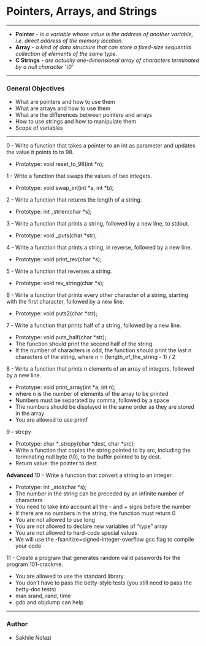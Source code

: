 # Pointers, Arrays, and Strings # 
------
* **Pointer** *- is a variable whose value is the address of another variable, i.e. direct address of the memory location.*
* **Array** *- a kind of data structure that can store a fixed-size sequential collection of elements of the same type.*
* **C Strings** *- are actually one-dimensional array of characters terminated by a null character '\0'*

------

### General Objectives ###
 * What are pointers and how to use them
 * What are arrays and how to use them
 * What are the differences between pointers and arrays
 * How to use strings and how to manipulate them
 * Scope of variables

------

0 - Write a function that takes a pointer to an int as parameter and updates the value it points to to 98.
 * Prototype: void reset_to_98(int *n);

1 - Write a function that swaps the values of two integers.
 * Prototype: void swap_int(int *a, int *b);

2 - Write a function that returns the length of a string.
 * Prototype: int _strlen(char *s);

3 - Write a function that prints a string, followed by a new line, to stdout.
 * Prototype: void _puts(char *str);

4 - Write a function that prints a string, in reverse, followed by a new line.
 * Prototype: void print_rev(char *s);

5 - Write a function that reverses a string.
 * Prototype: void rev_string(char *s);

6 - Write a function that prints every other character of a string, starting with the first character, followed by a new line.
 * Prototype: void puts2(char *str);

7 - Write a function that prints half of a string, followed by a new line.
 * Prototype: void puts_half(char *str);
 * The function should print the second half of the string
 * If the number of characters is odd, the function should print the last n characters of the string, where n = (length_of_the_string - 1) / 2

8 - Write a function that prints n elements of an array of integers, followed by a new line.
 * Prototype: void print_array(int *a, int n);
 * where n is the number of elements of the array to be printed
 * Numbers must be separated by comma, followed by a space
 * The numbers should be displayed in the same order as they are stored in the array
 * You are allowed to use printf

9 - strcpy
 * Prototype: char *_strcpy(char *dest, char *src);
 * Write a function that copies the string pointed to by src, including the terminating null byte (\0), to the buffer pointed to by dest.
 * Return value: the pointer to dest

**Advanced**
10 - Write a function that convert a string to an integer.
 * Prototype: int _atoi(char *s);
 * The number in the string can be preceded by an infinite number of characters
 * You need to take into account all the - and + signs before the number
 * If there are no numbers in the string, the function must return 0
 * You are not allowed to use long
 * You are not allowed to declare new variables of “type” array
 * You are not allowed to hard-code special values
 * We will use the -fsanitize=signed-integer-overflow gcc flag to compile your code

11 - Create a program that generates random valid passwords for the program 101-crackme.
 * You are allowed to use the standard library
 * You don’t have to pass the betty-style tests (you still need to pass the betty-doc tests)
 * man srand, rand, time
 * gdb and objdump can help

------
### Author ###
* Sakhile Ndlazi
